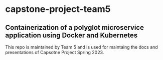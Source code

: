 # capstone-project-team5
## Containerization of a polyglot microservice application using Docker and Kubernetes

This repo is maintained by Team 5 and is used for maintaing the docs and presentations of Capsotne Project Spring 2023.
